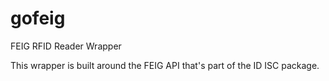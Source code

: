 gofeig
======

FEIG RFID Reader Wrapper

This wrapper is built around the FEIG API that's part of the ID ISC package.
